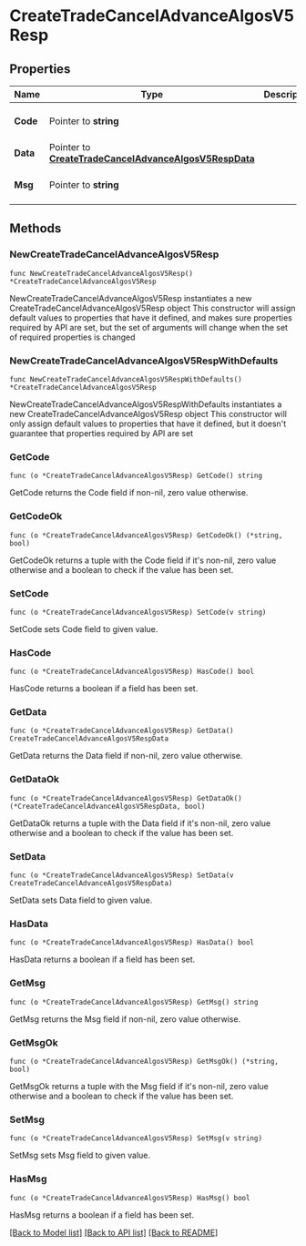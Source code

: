 # CreateTradeCancelAdvanceAlgosV5Resp

## Properties

Name | Type | Description | Notes
------------ | ------------- | ------------- | -------------
**Code** | Pointer to **string** |  | [optional] [default to ""]
**Data** | Pointer to [**CreateTradeCancelAdvanceAlgosV5RespData**](CreateTradeCancelAdvanceAlgosV5RespData.md) |  | [optional] 
**Msg** | Pointer to **string** |  | [optional] [default to ""]

## Methods

### NewCreateTradeCancelAdvanceAlgosV5Resp

`func NewCreateTradeCancelAdvanceAlgosV5Resp() *CreateTradeCancelAdvanceAlgosV5Resp`

NewCreateTradeCancelAdvanceAlgosV5Resp instantiates a new CreateTradeCancelAdvanceAlgosV5Resp object
This constructor will assign default values to properties that have it defined,
and makes sure properties required by API are set, but the set of arguments
will change when the set of required properties is changed

### NewCreateTradeCancelAdvanceAlgosV5RespWithDefaults

`func NewCreateTradeCancelAdvanceAlgosV5RespWithDefaults() *CreateTradeCancelAdvanceAlgosV5Resp`

NewCreateTradeCancelAdvanceAlgosV5RespWithDefaults instantiates a new CreateTradeCancelAdvanceAlgosV5Resp object
This constructor will only assign default values to properties that have it defined,
but it doesn't guarantee that properties required by API are set

### GetCode

`func (o *CreateTradeCancelAdvanceAlgosV5Resp) GetCode() string`

GetCode returns the Code field if non-nil, zero value otherwise.

### GetCodeOk

`func (o *CreateTradeCancelAdvanceAlgosV5Resp) GetCodeOk() (*string, bool)`

GetCodeOk returns a tuple with the Code field if it's non-nil, zero value otherwise
and a boolean to check if the value has been set.

### SetCode

`func (o *CreateTradeCancelAdvanceAlgosV5Resp) SetCode(v string)`

SetCode sets Code field to given value.

### HasCode

`func (o *CreateTradeCancelAdvanceAlgosV5Resp) HasCode() bool`

HasCode returns a boolean if a field has been set.

### GetData

`func (o *CreateTradeCancelAdvanceAlgosV5Resp) GetData() CreateTradeCancelAdvanceAlgosV5RespData`

GetData returns the Data field if non-nil, zero value otherwise.

### GetDataOk

`func (o *CreateTradeCancelAdvanceAlgosV5Resp) GetDataOk() (*CreateTradeCancelAdvanceAlgosV5RespData, bool)`

GetDataOk returns a tuple with the Data field if it's non-nil, zero value otherwise
and a boolean to check if the value has been set.

### SetData

`func (o *CreateTradeCancelAdvanceAlgosV5Resp) SetData(v CreateTradeCancelAdvanceAlgosV5RespData)`

SetData sets Data field to given value.

### HasData

`func (o *CreateTradeCancelAdvanceAlgosV5Resp) HasData() bool`

HasData returns a boolean if a field has been set.

### GetMsg

`func (o *CreateTradeCancelAdvanceAlgosV5Resp) GetMsg() string`

GetMsg returns the Msg field if non-nil, zero value otherwise.

### GetMsgOk

`func (o *CreateTradeCancelAdvanceAlgosV5Resp) GetMsgOk() (*string, bool)`

GetMsgOk returns a tuple with the Msg field if it's non-nil, zero value otherwise
and a boolean to check if the value has been set.

### SetMsg

`func (o *CreateTradeCancelAdvanceAlgosV5Resp) SetMsg(v string)`

SetMsg sets Msg field to given value.

### HasMsg

`func (o *CreateTradeCancelAdvanceAlgosV5Resp) HasMsg() bool`

HasMsg returns a boolean if a field has been set.


[[Back to Model list]](../README.md#documentation-for-models) [[Back to API list]](../README.md#documentation-for-api-endpoints) [[Back to README]](../README.md)



